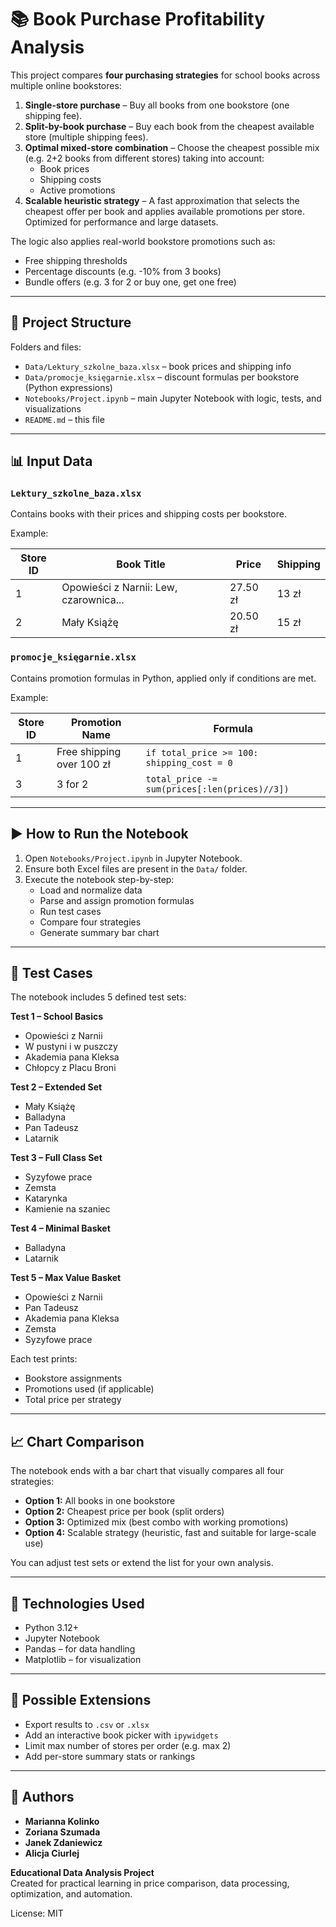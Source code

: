 # 📚 Book Purchase Profitability Analysis

This project compares **four purchasing strategies** for school books across multiple online bookstores:

1. **Single-store purchase** – Buy all books from one bookstore (one shipping fee).
2. **Split-by-book purchase** – Buy each book from the cheapest available store (multiple shipping fees).
3. **Optimal mixed-store combination** – Choose the cheapest possible mix (e.g. 2+2 books from different stores) taking into account:
   - Book prices
   - Shipping costs
   - Active promotions
4. **Scalable heuristic strategy** – A fast approximation that selects the cheapest offer per book and applies available promotions per store. Optimized for performance and large datasets.

The logic also applies real-world bookstore promotions such as:

- Free shipping thresholds
- Percentage discounts (e.g. -10% from 3 books)
- Bundle offers (e.g. 3 for 2 or buy one, get one free)

---

## 📁 Project Structure

Folders and files:

- `Data/Lektury_szkolne_baza.xlsx` – book prices and shipping info
- `Data/promocje_księgarnie.xlsx` – discount formulas per bookstore (Python expressions)
- `Notebooks/Project.ipynb` – main Jupyter Notebook with logic, tests, and visualizations
- `README.md` – this file

---

## 📊 Input Data

### `Lektury_szkolne_baza.xlsx`

Contains books with their prices and shipping costs per bookstore.

Example:

| Store ID | Book Title                                     | Price    | Shipping |
|----------|------------------------------------------------|----------|----------|
| 1        | Opowieści z Narnii: Lew, czarownica...         | 27.50 zł | 13 zł    |
| 2        | Mały Książę                                    | 20.50 zł | 15 zł    |

### `promocje_księgarnie.xlsx`

Contains promotion formulas in Python, applied only if conditions are met.

Example:

| Store ID | Promotion Name            | Formula                                      |
|----------|---------------------------|----------------------------------------------|
| 1        | Free shipping over 100 zł | `if total_price >= 100: shipping_cost = 0`   |
| 3        | 3 for 2                   | `total_price -= sum(prices[:len(prices)//3])`|

---

## ▶️ How to Run the Notebook

1. Open `Notebooks/Project.ipynb` in Jupyter Notebook.
2. Ensure both Excel files are present in the `Data/` folder.
3. Execute the notebook step-by-step:
   - Load and normalize data
   - Parse and assign promotion formulas
   - Run test cases
   - Compare four strategies
   - Generate summary bar chart

---

## 🧪 Test Cases

The notebook includes 5 defined test sets:

**Test 1 – School Basics**
- Opowieści z Narnii
- W pustyni i w puszczy
- Akademia pana Kleksa
- Chłopcy z Placu Broni

**Test 2 – Extended Set**
- Mały Książę
- Balladyna
- Pan Tadeusz
- Latarnik

**Test 3 – Full Class Set**
- Syzyfowe prace
- Zemsta
- Katarynka
- Kamienie na szaniec

**Test 4 – Minimal Basket**
- Balladyna
- Latarnik

**Test 5 – Max Value Basket**
- Opowieści z Narnii
- Pan Tadeusz
- Akademia pana Kleksa
- Zemsta
- Syzyfowe prace

Each test prints:
- Bookstore assignments
- Promotions used (if applicable)
- Total price per strategy

---

## 📈 Chart Comparison

The notebook ends with a bar chart that visually compares all four strategies:

- **Option 1:** All books in one bookstore
- **Option 2:** Cheapest price per book (split orders)
- **Option 3:** Optimized mix (best combo with working promotions)
- **Option 4:** Scalable strategy (heuristic, fast and suitable for large-scale use)

You can adjust test sets or extend the list for your own analysis.

---

## 🧰 Technologies Used

- Python 3.12+
- Jupyter Notebook
- Pandas – for data handling
- Matplotlib – for visualization

---

## 🚀 Possible Extensions

- Export results to `.csv` or `.xlsx`
- Add an interactive book picker with `ipywidgets`
- Limit max number of stores per order (e.g. max 2)
- Add per-store summary stats or rankings

---

## 👥 Authors

- **Marianna Kolinko**
- **Zoriana Szumada**
- **Janek Zdaniewicz**
- **Alicja Ciurlej**

**Educational Data Analysis Project**  
Created for practical learning in price comparison, data processing, optimization, and automation.

License: MIT
